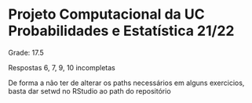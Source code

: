 # Projeto Computacional da UC Probabilidades e Estatística 21/22

Grade: 17.5

Respostas 6, 7, 9, 10 incompletas

De forma a não ter de alterar os paths necessários em alguns exercicios, basta dar setwd no RStudio ao path do repositório
